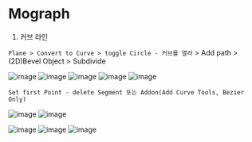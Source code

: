 Mograph
==========

1. 커브 라인 

`Plane > Convert to Curve > toggle Circle - 커브를 열라` > Add path > (2D)Bevel Object > Subdivide

![image](https://user-images.githubusercontent.com/30430227/155434401-12bc9371-1b4f-40d5-b263-49e5f00f77cf.png)
![image](https://user-images.githubusercontent.com/30430227/155434451-871fe42c-a513-4b4b-9695-6d8b04247e7b.png)
![image](https://user-images.githubusercontent.com/30430227/155434576-8864ca86-a6f5-472a-8199-42e0e778d4e7.png)
![image](https://user-images.githubusercontent.com/30430227/155434762-a503433f-e738-4ba7-bfa5-239533fb9898.png)
![image](https://user-images.githubusercontent.com/30430227/155434793-841539b4-07f5-4b8f-a8a7-a8ef66032a53.png)

`Set first Point - delete Segment 또는 Addon(Add Curve Tools, Bezier Only) `

![image](https://user-images.githubusercontent.com/30430227/155435650-e743692a-d937-4a91-af34-d6cf41de4eaa.png)
![image](https://user-images.githubusercontent.com/30430227/155435675-c0c8c6de-4698-4923-aa21-c48fa63020d6.png)

![image](https://user-images.githubusercontent.com/30430227/155436002-a69d8948-cd0d-44c2-8f1d-ca42ddc74f30.png)
![image](https://user-images.githubusercontent.com/30430227/155436032-35e7fd36-a64e-47ba-aa7f-b8b3aa1e375f.png)
![image](https://user-images.githubusercontent.com/30430227/155436137-1c1b4d41-db7a-4f58-a650-a568133fa57c.png)


